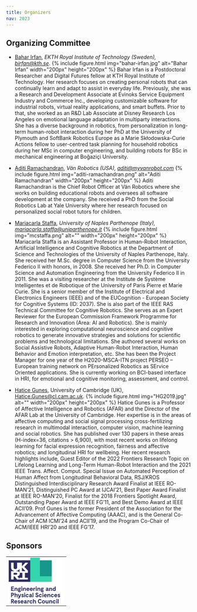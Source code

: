 ```yaml
---
title: Organizers
nav: 2023
---
```


## Organizing Committee

<div class="id-pics" markdown="1">

- [Bahar Irfan](https://www.baharirfan.com/), *EKTH Royal Institute of Technology (Sweden), birfan@kth.se*. 
{% include figure.html img="bahar-irfan.jpg" alt="Bahar Irfan" width="200px" height="200px" %}
Bahar Irfan is a Postdoctoral Researcher and Digital Futures fellow at KTH Royal Institute of Technology. Her research focuses on creating personal robots that can continually learn and adapt to assist in everyday life. Previously, she was a Research and Development Associate at Evinoks Service Equipment Industry and Commerce Inc., developing customizable software for industrial robots, virtual reality applications, and smart buffets. Prior to that, she worked as an R&D Lab Associate at Disney Research Los Angeles on emotional language adaptation in multiparty interactions.
She has a diverse background in robotics, from personalization in long-term human-robot interaction during her PhD at the University of Plymouth and SoftBank Robotics Europe as a Marie Skłodowska-Curie Actions fellow to user-centred task planning for household robotics during her MSc in computer engineering, and building robots for BSc in mechanical engineering at Boğaziçi University.

- [Aditi Ramachandran](http://www.aditiramachandran.com/), *Vän Robotics (USA), aditi@myvanrobot.com*
{% include figure.html img="aditi-ramachandran.png" alt="Aditi Ramachandran" width="200px" height="200px" %}
Aditi Ramachandran is the Chief Robot Officer at Vän Robotics where she works on building educational robots and oversees all software development at the company. She received a PhD from the Social Robotics Lab at Yale University where her research focused on personalized social robot tutors for children.

- [Mariacarla Staffa](https://sites.google.com/view/mariacarlastaffa/home), *University of Naples Parthenope (Italy), mariacarla.staffa@uniparthenope.it*
{% include figure.html img="mcstaffa.png" alt="" width="200px" height="200px" %}
Mariacarla Staffa is an Assistant Professor in Human-Robot Interaction, Artificial Intelligence and Cognitive Robotics at the Department of Science and Technologies of the University of Naples Parthenope, Italy. She received her M.Sc. degree in Computer Science from the University Federico II with honors, in 2008. She received her Ph.D. in Computer Science and Automation Engineering from the University Federico II in 2011. She was a visiting researcher at the Institute de Système Intelligentes et de Robotique of the University of Paris Pierre et Marie Curie. She is a senior member of the Institute of Electrical and Electronics Engineers (IEEE) and of the EUCognition - European Society for Cognitive Systems (ID: 2037). She is also part of the IEEE RAS Technical Committee for Cognitive Robotics. She serves as an Expert Reviewer for the European Commission Framework Programme for Research and Innovation (Area: AI and Robotics). She is mainly interested in exploring computational neuroscience and cognitive robotics to generate innovative strategies and solutions for scientific problems and technological limitations. She authored several works on Social Assistive Robots, Adaptive Human-Robot Interaction, Human Behavior and Emotion interpretation, etc. She has been the Project Manager for one year of the H2020-MSCA-ITN project PERSEO – European training network on PErsonalized Robotics as SErvice Oriented applications. She is currently working on BCI-based interface in HRI, for emotional and cognitive monitoring, assessment, and control.

- [Hatice Gunes](https://www.cl.cam.ac.uk/~hg410/), University of Cambridge (UK), Hatice.Gunes@cl.cam.ac.uk. 
{% include figure.html img="HG2019.jpg" alt="" width="200px" height="200px" %}
Hatice Gunes is a Professor of Affective Intelligence and Robotics (AFAR) and the Director of the AFAR Lab at the University of Cambridge. Her expertise is in the areas of affective computing and social signal processing cross-fertilizing research in multimodal interaction, computer vision, machine learning and social robotics. She has published over 130 papers in these areas (H-index=36, citations > 6,900), with most recent works on lifelong learning for facial expression recognition, fairness and affective robotics; and longitudinal HRI for wellbeing. Her recent research highlights include, Guest Editor of the 2022 Frontiers Research Topic on Lifelong Learning and Long-Term Human-Robot Interaction and the 2021 IEEE Trans. Affect. Comput. Special Issue on Automated Perception of Human Affect from Longitudinal Behavioral Data, RSJ/KROS Distinguished Interdisciplinary Research Award Finalist at IEEE RO-MAN’21, Distinguished PC Award at IJCAI’21, Best Paper Award Finalist at IEEE RO-MAN’20, Finalist for the 2018 Frontiers Spotlight Award, Outstanding Paper Award at IEEE FG’11, and Best Demo Award at IEEE ACII’09. Prof Gunes is the former President of the Association for the Advancement of Affective Computing (AAAC), and is the General Co-Chair of ACM ICMI’24 and ACII’19, and the Program Co-Chair of ACM/IEEE HRI’20 and IEEE FG’17.



</div>

## Sponsors
<table>
    <tr>
    <td> <img src="images/epsrc.png" alt="EPSRC" style="width: 150px;"/> </td>    
    </tr>
</table>

